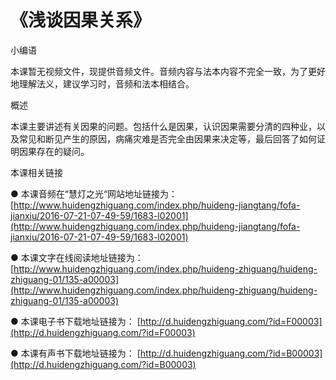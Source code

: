 # 《浅谈因果关系》



小编语

本课暂无视频文件，现提供音频文件。音频内容与法本内容不完全一致，为了更好地理解法义，建议学习时，音频和法本相结合。

概述

本课主要讲述有关因果的问题。包括什么是因果，认识因果需要分清的四种业，以及常见和断见产生的原因，病痛灾难是否完全由因果来决定等，最后回答了如何证明因果存在的疑问。

本课相关链接

● 本课音频在“慧灯之光“网站地址链接为： [http://www.huidengzhiguang.com/index.php/huideng-jiangtang/fofa-jianxiu/2016-07-21-07-49-59/1683-l02001](http://www.huidengzhiguang.com/index.php/huideng-jiangtang/fofa-jianxiu/2016-07-21-07-49-59/1683-l02001)

● 本课文字在线阅读地址链接为： [http://www.huidengzhiguang.com/index.php/huideng-zhiguang/huideng-zhiguang-01/135-a00003](http://www.huidengzhiguang.com/index.php/huideng-zhiguang/huideng-zhiguang-01/135-a00003)

● 本课电子书下载地址链接为： [http://d.huidengzhiguang.com/?id=F00003](http://d.huidengzhiguang.com/?id=F00003)

● 本课有声书下载地址链接为： [http://d.huidengzhiguang.com/?id=B00003](http://d.huidengzhiguang.com/?id=B00003)

